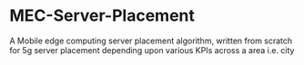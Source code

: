 # MEC-Server-Placement
A Mobile edge computing server placement algorithm, written from scratch for 5g server placement  depending upon various KPIs across a area i.e. city
